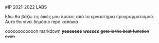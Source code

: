 #IP 2021-2022 LABS

Εδώ θα βάζω τις δικές μου λύσεις από τα εργαστήρια προγραμματισμού. Αυτό θα γίνει δημόσιο repo καπάκια

ooooooooooooh markdown __yeeeeeee__ ***weeeee*** ~~goto is the best function evah~~